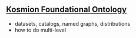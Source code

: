 
## [Kosmion Foundational Ontology](https://djradon.github.io/wiki/notes/c5qcd8cate4ic318mkmmkn0)

* datasets, catalogs, named graphs, distributions
* how to do multi-level

